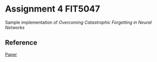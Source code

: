 # Assignment 4 FIT5047

Sample implementation of *Overcoming Catastrophic Forgetting in Neural Networks*

## Reference
[Paper](https://www.pnas.org/doi/10.1073/pnas.1611835114)
